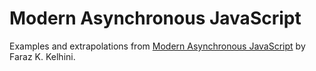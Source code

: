 # Modern Asynchronous JavaScript

Examples and extrapolations from [Modern Asynchronous JavaScript](https://pragprog.com/titles/fkajs/modern-asynchronous-javascript/) by Faraz K. Kelhini.
